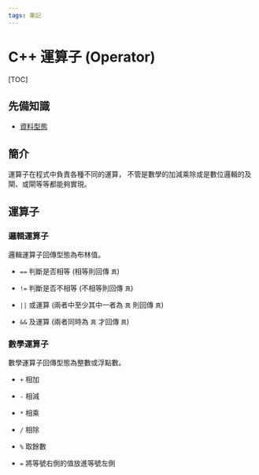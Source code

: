 ```yaml
---
tags: 筆記
---
```


# C++ 運算子 (Operator)

[TOC]

## 先備知識

- [資料型態](資料型態.md)

## 簡介

運算子在程式中負責各種不同的運算，
不管是數學的加減乘除或是數位邏輯的及閘、或閘等等都能夠實現。

## 運算子

### 邏輯運算子

邏輯運算子回傳型態為布林值。

- `==`
判斷是否相等 (相等則回傳 `真`)

- `!=`
判斷是否不相等 (不相等則回傳 `真`)

- `||`
或運算 (兩者中至少其中一者為 `真` 則回傳 `真`)

- `&&`
及運算 (兩者同時為 `真` 才回傳 `真`)

### 數學運算子

數學運算子回傳型態為整數或浮點數。

- `+`
相加

- `-`
相減

- `*`
相乘

- `/`
相除

- `%`
取餘數

- `=`
將等號右側的值放進等號左側